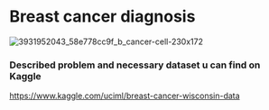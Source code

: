 # Breast cancer diagnosis

![3931952043_58e778cc9f_b_cancer-cell-230x172](https://user-images.githubusercontent.com/48793582/54864802-706c8180-4d5c-11e9-8ff1-261c370b97f5.jpg)


### Described problem and necessary dataset u can find on Kaggle  
https://www.kaggle.com/uciml/breast-cancer-wisconsin-data
